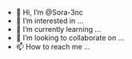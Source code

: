 - 👋 Hi, I’m @Sora-3nc
- 👀 I’m interested in ...
- 🌱 I’m currently learning ...
- 💞️ I’m looking to collaborate on ...
- 📫 How to reach me ...

<!---
Sora-3nc/Sora-3nc is a ✨ special ✨ repository because its `README.md` (this file) appears on your GitHub profile.
You can click the Preview link to take a look at your changes.
--->

